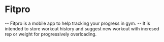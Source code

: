 # Fitpro
-- Fitpro is a mobile app to help tracking your progress in gym.
-- It is intended to store workout history and suggest new workout with incresed rep or weight for progressively overloading.